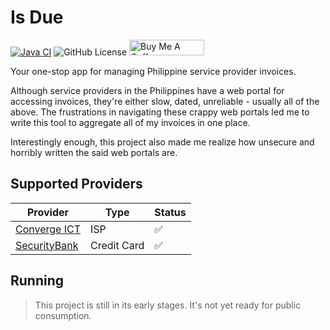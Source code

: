 # Is Due

[![Java CI](https://github.com/devcsrj/is-due/actions/workflows/gradle.yml/badge.svg)](https://github.com/devcsrj/is-due/actions/workflows/gradle.yml)
![GitHub License](https://img.shields.io/github/license/devcsrj/is-due)
<a href="https://www.buymeacoffee.com/devcsrj" target="_blank"><img src="https://cdn.buymeacoffee.com/buttons/default-orange.png" alt="Buy Me A Coffee" height="25" width="120"></a>


Your one-stop app for managing Philippine service provider invoices.

Although service providers in the Philippines have a web portal for accessing invoices, they're either slow, dated,
unreliable - usually all of the above. The frustrations in navigating these crappy web portals led me to write this tool
to aggregate all of my invoices in one place.

Interestingly enough, this project also made me realize how unsecure and horribly written the said web portals are.

## Supported Providers

| Provider                                      | Type        | Status |
|-----------------------------------------------|-------------|--------|
| [Converge ICT](https://www.convergeict.com/)  | ISP         | ✅      |
| [SecurityBank](https://www.securitybank.com/) | Credit Card | ✅      |

## Running

> This project is still in its early stages. It's not yet ready for public consumption.
